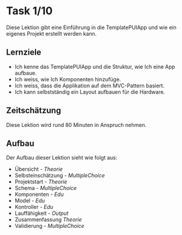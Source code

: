 # Task 1/10
Diese Lektion gibt eine Einführung in die TemplatePUIApp und wie ein eigenes Projekt erstellt werden kann.

## Lernziele
- Ich kenne das TemplatePUIApp und die Struktur, wie Ich eine App aufbaue.
- Ich weiss, wie Ich Komponenten hinzufüge.
- Ich weiss, dass die Applikation auf dem MVC-Pattern basiert.
- Ich kann selbstständig ein Layout aufbauen für die Hardware.

## Zeitschätzung
Diese Lektion wird rund 80 Minuten in Anspruch nehmen.

## Aufbau
Der Aufbau dieser Lektion sieht wie folgt aus:

- Übersicht - *Theorie*
- Selbsteinschätzung - *MultipleChoice*
- Projektstart - *Theorie*
- Schema - *MultipleChoice*
- Komponenten - *Edu*
- Model - *Edu*
- Kontroller - *Edu*
- Lauffähigkeit - *Output*
- Zusammenfassung *Theorie*
- Validierung - *MultipleChoice*